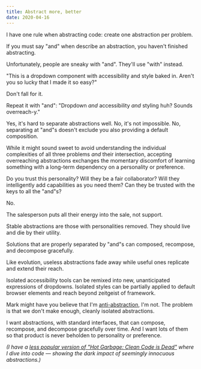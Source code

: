 ```yaml
---
title: Abstract more, better
date: 2020-04-16
---
```


I have one rule when abstracting code: create one abstraction per problem.

If you must say "and" when describe an abstraction, you haven't finished abstracting.

Unfortunately, people are sneaky with "and".
They'll use "with" instead.

"This is a dropdown component with accessibility and style baked in. Aren't you so lucky that I made it so easy?"

Don't fall for it.

Repeat it with "and":
"Dropdown _and_ accessibility _and_ styling huh? Sounds overreach-y."

Yes, it's hard to separate abstractions well.
No, it's not impossible.
No, separating at "and"s doesn't exclude you also providing a default composition.

While it might sound sweet to avoid understanding the individual complexities of all three problems _and_ their intersection, accepting overreaching abstractions exchanges the momentary discomfort of learning something with a long-term dependency on a personality or preference.

Do you trust this personality?
Will they be a fair collaborator?
Will they intelligently add capabilities as you need them?
Can they be trusted with the keys to all the "and"s?

No.

The salesperson puts all their energy into the sale, not support.

Stable abstractions are those with personalities removed.
They should live and die by their utility.

Solutions that are properly separated by "and"s can composed, recompose, and decompose gracefully.

Like evolution, useless abstractions fade away while useful ones replicate and extend their reach.

Isolated accessibility tools can be remixed into new, unanticipated expressions of dropdowns.
Isolated styles can be partially applied to default browser elements and reach beyond zeitgeist of framework.

Mark might have you believe that I'm [anti-abstraction](https://twitter.com/markdalgleish/status/1250625893891891200), I'm not.
The problem is that we don't make enough, cleanly isolated abstractions.

I want abstractions, with standard interfaces, that can compose, recompose, and decompose gracefully over time.
And I want lots of them so that product is never beholden to personality or preference.

_(I have a [less popular version of "Hot Garbage: Clean Code is Dead"](https://www.youtube.com/watch?v=7ri10aE-Idc) where I dive into code — showing the dark impact of seemingly innocuous abstractions.)_
